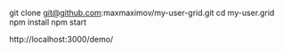 git clone git@github.com:maxmaximov/my-user-grid.git
cd my-user.grid
npm install
npm start

http://localhost:3000/demo/
